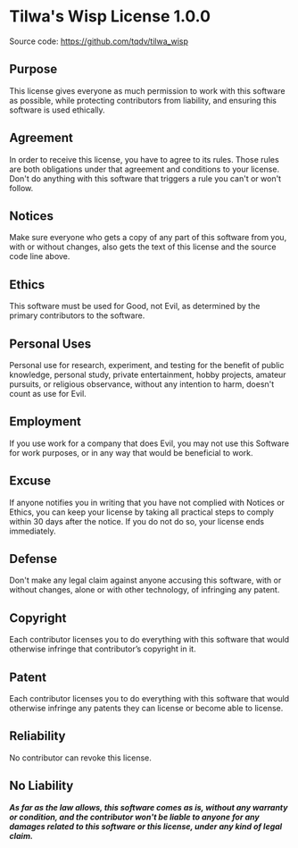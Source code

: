 # Tilwa's Wisp License 1.0.0

Source code: https://github.com/tqdv/tilwa_wisp

## Purpose

This license gives everyone as much permission to work with this software as possible, while protecting contributors from liability, and ensuring this software is used ethically.

## Agreement

In order to receive this license, you have to agree to its rules.  Those rules are both obligations under that agreement and conditions to your license.  Don't do anything with this software that triggers a rule you can't or won't follow.

## Notices

Make sure everyone who gets a copy of any part of this software from you, with or without changes, also gets the text of this license and the source code line above.

## Ethics

This software must be used for Good, not Evil, as determined by the primary contributors to the software.

## Personal Uses

Personal use for research, experiment, and testing for the benefit of public knowledge, personal study, private entertainment, hobby projects, amateur pursuits, or religious observance, without any intention to harm, doesn't count as use for Evil.

## Employment

If you use work for a company that does Evil, you may not use this Software for work purposes, or in any way that would be beneficial to work.

## Excuse

If anyone notifies you in writing that you have not complied with Notices or Ethics, you can keep your license by taking all practical steps to comply within 30 days after the notice. If you do not do so, your license ends immediately.

## Defense

Don't make any legal claim against anyone accusing this software, with or without changes, alone or with other technology, of infringing any patent.

## Copyright

Each contributor licenses you to do everything with this software that would otherwise infringe that contributor’s copyright in it.

## Patent

Each contributor licenses you to do everything with this software that would otherwise infringe any patents they can license or become able to license.

## Reliability

No contributor can revoke this license.

## No Liability

***As far as the law allows, this software comes as is, without any warranty or condition, and the contributor won't be liable to anyone for any damages related to this software or this license, under any kind of legal claim.***
